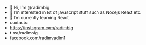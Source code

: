 - 👋 Hi, I’m @radimbig
- 👀 I’m interested in lot of javascript stuff such as Nodejs React etc.
- 🌱 I’m currently learning React
- contacts:
- https://instagram.com/radimbig
- t.me/radimbig
- facebook.com/radimvadim1

<!---
radimbig/radimbig is a ✨ special ✨ repository because its `README.md` (this file) appears on your GitHub profile.
You can click the Preview link to take a look at your changes.
--->
